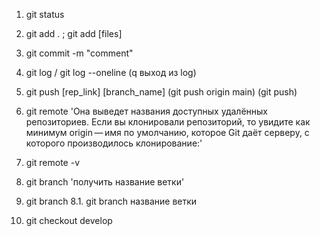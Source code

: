 1. git status
2. git add .  ; git add [files]
3. git commit -m "comment"
4. git log / git log --oneline (q выход из log)
5. git push [rep_link] [branch_name] (git push origin main) (git push)
6. git remote  'Она выведет названия доступных удалённых репозиториев. 
                Если вы клонировали репозиторий, то увидите как минимум origin — имя по умолчанию, 
                которое Git даёт серверу, с которого производилось клонирование:'

6. git remote -v
7. git branch 'получить название ветки'

8. git branch 
8.1. git branch название ветки
9. git checkout develop



